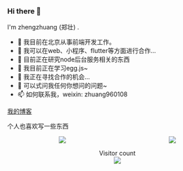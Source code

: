 ### Hi there 👋

I'm zhengzhuang (郑壮) .

- 🍒 我目前在北京从事前端开发工作。
- 📍 我可以在web、小程序、flutter等方面进行合作...
- 🔭 目前正在研究node后台服务相关的东西
- 🌱 我目前正在学习egg.js~
- 👯 我正在寻找合作的机会...
- 💬 可以式问我任何你想问的问题~
- 📫 如何联系我，weixin: zhuang960108

<a href='https://zhengzhuang96.github.io/blog/' target='_blank'>我的博客</a>

个人也喜欢写一些东西

<div style="display: flex; flex-direction:row; width: 100%;">
  <div style="width: 50%;display: flex;justify-content: center;">
    <img src="https://github-readme-stats.vercel.app/api?username=zhengzhuang96&show_icons=true&theme=radical" />
  </div>
  <div style="width: 50%; display: flex;justify-content: center;">
    <img src="https://github-readme-stats.vercel.app/api/top-langs/?username=zhengzhuang96&layout=compact" />
  </div>
</div>

<p align="center">
  Visitor count<br>
  <img src="https://profile-counter.glitch.me/zhengzhuang96/count.svg" />
</p>

<!--
**zhengzhuang96/zhengzhuang96** is a ✨ _special_ ✨ repository because its `README.md` (this file) appears on your GitHub profile.

Here are some ideas to get you started:

- 🔭 I’m currently working on ...
- 🌱 I’m currently learning ...
- 👯 I’m looking to collaborate on ...
- 🤔 I’m looking for help with ...
- 💬 Ask me about ...
- 📫 How to reach me: ...
- 😄 Pronouns: ...
- ⚡ Fun fact: ...
-->
